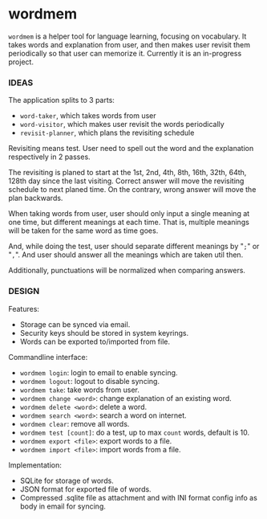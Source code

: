 # wordmem
`wordmem` is a helper tool for language learning, focusing on vocabulary. It takes words and explanation from user, and then makes user revisit them periodically so that user can memorize it.
Currently it is an in-progress project.

### IDEAS
The application splits to 3 parts:
- `word-taker`, which takes words from user
- `word-visitor`, which makes user revisit the words periodically
- `revisit-planner`, which plans the revisiting schedule

Revisiting means test. User need to spell out the word and the explanation respectively in 2 passes.

The revisiting is planed to start at the 1st, 2nd, 4th, 8th, 16th, 32th, 64th, 128th day since the last visiting. Correct answer will move the revisiting schedule to next planed time. On the contrary, wrong answer will move the plan backwards.

When taking words from user, user should only input a single meaning at one time, but different meanings at each time. That is, multiple meanings will be taken for the same word as time goes.

And, while doing the test, user should separate different meanings by "`;`" or "`,`". And user should answer all the meanings which are taken util then.

Additionally, punctuations will be normalized when comparing answers.

### DESIGN
Features:
- Storage can be synced via email.
- Security keys should be stored in system keyrings.
- Words can be exported to/imported from file.

Commandline interface:
- `wordmem login`: login to email to enable syncing.
- `wordmem logout`: logout to disable syncing.
- `wordmem take`: take words from user.
- `wordmem change <word>`: change explanation of an existing word.
- `wordmem delete <word>`: delete a word.
- `wordmem search <word>`: search a word on internet.
- `wordmem clear`: remove all words.
- `wordmem test [count]`: do a test, up to max `count` words, default is 10.
- `wordmem export <file>`: export words to a file.
- `wordmem import <file>`: import words from a file.

Implementation:
- SQLite for storage of words.
- JSON format for exported file of words.
- Compressed .sqlite file as attachment and with INI format config info as body in email for syncing.